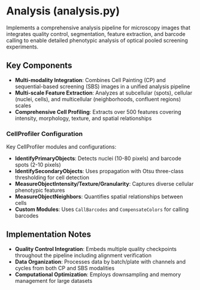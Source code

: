 # Analysis (analysis.py)

Implements a comprehensive analysis pipeline for microscopy images that integrates quality control, segmentation, feature extraction, and barcode calling to enable detailed phenotypic analysis of optical pooled screening experiments.

## Key Components

- **Multi-modality Integration**: Combines Cell Painting (CP) and sequential-based screening (SBS) images in a unified analysis pipeline
- **Multi-scale Feature Extraction**: Analyzes at subcellular (spots), cellular (nuclei, cells), and multicellular (neighborhoods, confluent regions) scales
- **Comprehensive Cell Profiling**: Extracts over 500 features covering intensity, morphology, texture, and spatial relationships

### CellProfiler Configuration

Key CellProfiler modules and configurations:

- **IdentifyPrimaryObjects**: Detects nuclei (10-80 pixels) and barcode spots (2-10 pixels)
- **IdentifySecondaryObjects**: Uses propagation with Otsu three-class thresholding for cell detection
- **MeasureObjectIntensity/Texture/Granularity**: Captures diverse cellular phenotypic features
- **MeasureObjectNeighbors**: Quantifies spatial relationships between cells
- **Custom Modules**: Uses `CallBarcodes` and `CompensateColors` for calling barcodes

## Implementation Notes

- **Quality Control Integration**: Embeds multiple quality checkpoints throughout the pipeline including alignment verification
- **Data Organization**: Processes data by batch/plate with channels and cycles from both CP and SBS modalities
- **Computational Optimization**: Employs downsampling and memory management for large datasets
